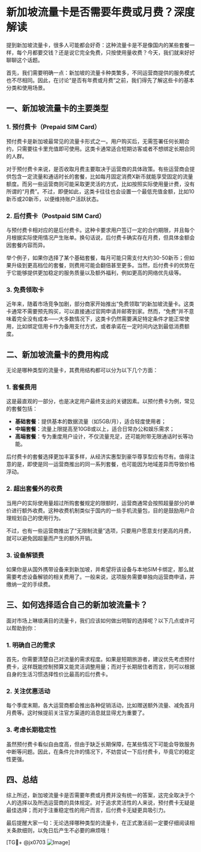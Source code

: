 # 新加坡流量卡是否需要年费或月费？深度解读

提到新加坡流量卡，很多人可能都会好奇：这种流量卡是不是像国内的某些套餐一样，每个月都要交钱？还是说它完全免费，只按使用量收费？今天，我们就来好好聊聊这个话题。

首先，我们需要明确一点：新加坡的流量卡种类繁多，不同运营商提供的服务模式也不尽相同。因此，在讨论“是否有年费或月费”之前，我们得先了解这些卡的基本分类和使用场景。

## 一、新加坡流量卡的主要类型

### 1. 预付费卡（Prepaid SIM Card）
预付费卡是新加坡最常见的流量卡形式之一。用户购买后，无需签署任何长期合约，只需要往卡里充值即可使用。这类卡通常适合短期访客或者不想绑定长期合同的人群。

对于预付费卡来说，是否收取月费主要取决于运营商的具体政策。有些运营商会提供包含一定流量和通话时长的套餐，比如每月固定消费X新币就能享受固定的流量额度。而另一些运营商则可能采取更灵活的方式，比如按照实际使用量计费，没有所谓的“月费”。不过，即便如此，这类卡往往也会设置一个最低充值金额，比如10新币或20新币，以便维持账户活跃状态。

### 2. 后付费卡（Postpaid SIM Card）
与预付费卡相对应的是后付费卡。这种卡要求用户签订一定的合约期限，并且每个月根据实际使用情况产生账单。换句话说，后付费卡确实存在月费，但具体金额会因套餐内容而异。

举个例子，如果你选择了某个基础套餐，每月可能只需支付大约30-50新币；但如果升级到更高档位的套餐，则费用可能会翻倍甚至更多。当然，后付费卡的优势在于它能够提供更加稳定的服务质量以及额外福利，例如更高的网络优先级等。

### 3. 免费领取卡
近年来，随着市场竞争加剧，部分商家开始推出“免费领取”的新加坡流量卡。这类卡通常不需要预先购买，可以直接通过官网申请并邮寄到家。然而，“免费”并不意味着完全没有成本——大多数情况下，这类卡仍然需要满足特定条件才能正常使用，比如绑定信用卡作为备用支付方式，或者承诺在一定时间内达到最低消费额度。

## 二、新加坡流量卡的费用构成

无论是哪种类型的流量卡，其费用结构都可以分为以下几个方面：

### 1. 套餐费用
这是最直观的一部分，也是决定用户最终支出的关键因素。以预付费卡为例，常见的套餐包括：
- **基础套餐**：提供基本的数据流量（如5GB/月），适合轻度使用者；
- **中端套餐**：流量上限提高至10GB或以上，适合日常办公和娱乐需求；
- **高端套餐**：专为重度用户设计，不仅流量充足，还可能附带无限通话时长等功能。

后付费卡的套餐选择更加丰富多样，从经济实惠型到豪华尊享型应有尽有。值得注意的是，即使是同一运营商推出的同一系列套餐，也可能因为地域差异而导致价格浮动。

### 2. 超出套餐外的收费
当用户的实际使用量超过所购套餐规定的限额时，运营商通常会按照超量部分的单价进行额外收费。这种收费机制类似于国内的一些手机流量包，目的是鼓励用户合理规划自己的使用行为。

不过，也有一些运营商推出了“无限制流量”选项，只要用户愿意支付更高的月费，就可以避免因超量而产生的额外开销。

### 3. 设备解锁费
如果你是从国外携带设备来到新加坡，并希望将该设备与本地SIM卡绑定，那么就需要考虑设备解锁的相关费用了。一般来说，这项服务需要单独向运营商申请，并缴纳一定的手续费。

## 三、如何选择适合自己的新加坡流量卡？

面对市场上琳琅满目的流量卡，我们应该如何做出明智的选择呢？以下几点或许可以帮助到你：

### 1. 明确自己的需求
首先，你需要清楚自己对流量的需求程度。如果是短期旅游者，建议优先考虑预付费卡，这样既能控制预算又能灵活调整用量；而对于长期居住者而言，则可以根据自身的生活习惯选择性价比最高的后付费卡。

### 2. 关注优惠活动
每个季度末期，各大运营商都会推出各种促销活动，比如赠送额外流量、减免首月月费等。这时候提前关注官方渠道的消息就显得尤为重要了。

### 3. 考虑长期稳定性
虽然预付费卡看似自由度高，但由于缺乏长期保障，在某些情况下可能会导致服务中断等问题。因此，在条件允许的情况下，不妨尝试一下后付费卡，毕竟它的稳定性更强。

## 四、总结

综上所述，新加坡流量卡是否需要年费或月费并没有统一的答案，这完全取决于个人的选择以及所选运营商的具体规定。对于追求灵活性的人来说，预付费卡无疑是最佳选择；而对于注重稳定性的用户而言，后付费卡无疑更具吸引力。

最后提醒大家一句：无论选择哪种类型的流量卡，在正式激活前一定要仔细阅读相关条款细则，以免日后产生不必要的麻烦哦！

[TG💪+ @jx0703 ![Image](https://github.com/user-attachments/assets/dbca1d08-cadb-493c-b0ec-ad6f7a83f270)]